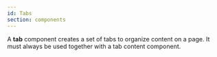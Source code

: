 ```yaml
---
id: Tabs
section: components
---
```

A **tab** component creates a set of tabs to organize content on a page. It must always be used together with a tab content component.
